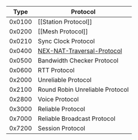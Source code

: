 | Type | Protocol |
| --- | --- |
| 0x0100 | [[Station Protocol]] |
| 0x0200 | [[Mesh Protocol]] |
| 0x0210 | Sync Clock Protocol |
| 0x0400 | [NEX-NAT-Traversal-Protocol](../NAT-Traversal-Protocol-(PIA)) |
| 0x0500 | Bandwidth Checker Protocol |
| 0x0600 | RTT Protocol |
| 0x2000 | Unreliable Protocol |
| 0x2100 | Round Robin Unreliable Protocol |
| 0x2800 | Voice Protocol |
| 0x3000 | Reliable Protocol |
| 0x7000 | Reliable Broadcast Protocol |
| 0x7200 | Session Protocol |
